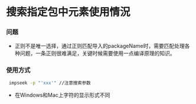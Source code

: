 # 搜索指定包中元素使用情況
### 问题
- 正则不是唯一选择，通过正则匹配导入的packageName时，需要匹配处理各种问题，一条正则很难满足，关键时候需要使用一点编译原理的知识。
### 使用方式
```bash
 impseek -p "'xxx'" //注意搜索参数
```
- 在Windows和Mac上字符的显示形式不同
